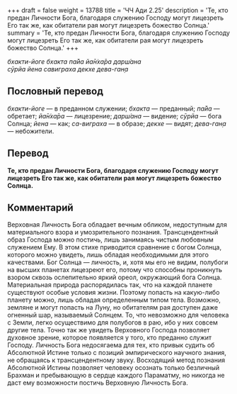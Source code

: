 +++
draft = false
weight = 13788
title = 'ЧЧ Ади 2.25'
description = 'Те, кто предан Личности Бога, благодаря служению Господу могут лицезреть Его так же, как обитатели рая могут лицезреть божество Солнца.'
summary = 'Те, кто предан Личности Бога, благодаря служению Господу могут лицезреть Его так же, как обитатели рая могут лицезреть божество Солнца.'
+++

_бхакти-йоге бхакта па̄йа йа̄н̇ха̄ра дарш́ана  
сӯрйа йена савиграха декхе дева-ган̣а_

## Пословный перевод

_бхакти_\-_йоге_ — в преданном служении; _бхакта_ — преданный; _па̄йа_ — обретает; _йа̄н̇ха̄ра_ — лицезрение; _дарш́ана_ — видение; _сӯрйа_ — бога Солнца; _йена_ — как; _са_\-_виграха_ — в образе; _декхе_ — видят; _дева_\-_ган̣а_ — небожители.

## Перевод

**Те, кто предан Личности Бога, благодаря служению Господу могут лицезреть Его так же, как обитатели рая могут лицезреть божество Солнца.**

## Комментарий

Верховная Личность Бога обладает вечным обликом, недоступным для материального взора и умозрительного познания. Трансцендентный образ Господа можно постичь, лишь занимаясь чистым любовным служением Ему. В этом стихе приводится сравнение с богом Солнца, которого можно увидеть, лишь обладая необходимыми для этого качествами. Бог Солнца — личность, и, хотя мы его не видим, полубоги на высших планетах лицезреют его, потому что способны проникнуть взором сквозь ослепительно яркий ореол, окружающий бога Солнца. Материальная природа распорядилась так, что на каждой планете существуют особые условия жизни. Поэтому попасть на какую-либо планету можно, лишь обладая определенным типом тела. Возможно, земляне и могут попасть на Луну, но обитателям рая доступен даже огненный шар, называемый Солнцем. То, что невозможно для человека с Земли, легко осуществимо для полубогов в раю, ибо у них совсем другие тела. Точно так же увидеть Верховного Господа позволяет духовное зрение, которое появляется у того, кто преданно служит Господу. Личность Бога недосягаема для тех, кто привык судить об Абсолютной Истине только с позиций эмпирического научного знания, не обращаясь к трансцендентному звуку. Восходящий метод познания Абсолютной Истины позволяет человеку осознать только безличный Брахман и пребывающую в сердце каждого Параматму, но никогда не даст ему возможности постичь Верховную Личность Бога.
